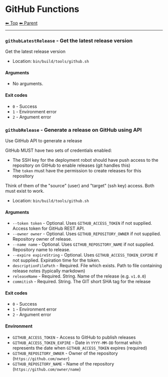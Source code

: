 # GitHub Functions

<!-- TEMPLATE header 2 -->
[⬅ Top](index.md) [⬅ Parent ](../index.md)
<hr />

### `githubLatestRelease` - Get the latest release version

Get the latest release version

- Location: `bin/build/tools/github.sh`

#### Arguments

- No arguments.

#### Exit codes

- `0` - Success
- `1` - Environment error
- `2` - Argument error
### `githubRelease` - Generate a release on GitHub using API

Use GitHub API to generate a release

GitHub MUST have two sets of credentials enabled:

- The SSH key for the deployment robot should have push access to the repository on GitHub to enable releases (git handles this)
- The `token` must have the permission to create releases for this repository

Think of them of the "source" (user) and "target" (ssh key) access. Both must exist to work.

- Location: `bin/build/tools/github.sh`

#### Arguments

- `--token token` - Optional. Uses `GITHUB_ACCESS_TOKEN` if not supplied. Access token for GitHub REST API.
- `--owner owner` - Optional. Uses `GITHUB_REPOSITORY_OWNER` if not supplied. Repository owner of release.
- `--name name` - Optional. Uses `GITHUB_REPOSITORY_NAME` if not supplied. Repository name to release.
- `--expire expireString` - Optional. Uses `GITHUB_ACCESS_TOKEN_EXPIRE` if not supplied. Expiration time for the token.
- `descriptionFilePath` - Required. File which exists. Path to file containing release notes (typically markdown)
- `releaseName` - Required. String. Name of the release (e.g. `v1.0.0`)
- `commitish` - Required. String. The GIT short SHA tag for the release

#### Exit codes

- `0` - Success
- `1` - Environment error
- `2` - Argument error

#### Environment

- `GITHUB_ACCESS_TOKEN` - Access to GitHub to publish releases
- `GITHUB_ACCESS_TOKEN_EXPIRE` - Date in `YYYY-MM-DD` format which represents the date when `GITHUB_ACCESS_TOKEN` expires (required)
- `GITHUB_REPOSITORY_OWNER` - Owner of the repository (`https://github.com/owner`)
- `GITHUB_REPOSITORY_NAME` - Name of the repository (`https://github.com/owner/name`)

